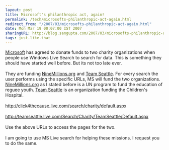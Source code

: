 ```yaml
---
layout: post
title: Microsoft's philanthropic act, again!
permalink: /tech/microsofts-philanthropic-act-again.html
redirect_from: "/2007/03/microsofts-philanthropic-act-again.html"
date: Mon Mar 19 00:07:00 IST 2007
sharingURL: http://blog.sangupta.com/2007/03/microsofts-philanthropic-act-again.html
tags: just-like-that
---
```


<a href="http://www.microsoft.com">Microsoft</a> has agreed to donate funds to two charity organizations when people use Windows Live Search to search for data. This is something they should have started well before. But its not too late ever.
<br>
<br>They are funding 
<a href="http://click4thecause.live.com/search/charity/default.aspx">NineMillions.org</a> and 
<a href="http://teamseattle.live.com/Search/Charity/TeamSeattle/Default.aspx">Team Seattle</a>. For every search the user performs using the specific URLs, MS will fund the two organizations. 
<a href="http://nine-million.spaces.live.com/">NineMillions.org</a> as I stated before is a UN program to fund the education of reguee youth. 
<a href="http://www.teamseattle.com/">Team Seattle</a> is an organization funding the Children's Hospital.
<br>
<br>
<a href="http://click4thecause.live.com/search/charity/default.aspx">http://click4thecause.live.com/search/charity/default.aspx</a>
<br>
<br>
<a href="http://teamseattle.live.com/Search/Charity/TeamSeattle/Default.aspx">http://teamseattle.live.com/Search/Charity/TeamSeattle/Default.aspx</a>
<br>
<br>Use the above URLs to access the pages for the two.
<br>
<br>I am going to use MS Live search for helping these missions. I request you to do the same.
